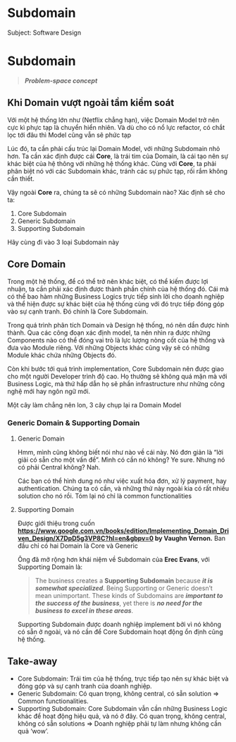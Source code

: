 # Subdomain

Subject: Software Design

# Subdomain

> ***Problem-space concept***
> 

## Khi Domain vượt ngoài tầm kiểm soát

Với một hệ thống lớn như (Netflix chẳng hạn), việc Domain Model trở nên cực kì phực tạp là chuyển hiển nhiên. Và dù cho có nổ lực refactor, có chắt lọc tới đâu thì Model cũng vẫn sẽ phức tạp

Lúc đó, ta cần phải cấu trúc lại Domain Model, với những Subdomain nhỏ hơn. Ta cần xác định được cái **Core**, là trái tim của Domain, là cái tạo nên sự khác biệt của hệ thông với những hệ thống khác. Cùng với **Core**, ta phải phân biệt nó với các Subdomain khác, tránh các sự phức tạp, rối rắm không cần thiết. 

Vậy ngoài **Core** ra, chúng ta sẽ có những Subdomain nào? Xác định sẽ cho ta:

1. Core Subdomain
2. Generic Subdomain
3. Supporting Subdomain

Hãy cùng đi vào 3 loại Subdomain này

## Core Domain

Trong một hệ thống, để có thể trở nên khác biệt, có thể kiếm được lợi nhuận, ta cần phải xác định được thành phần chính của hệ thống đó. Cái mà có thể bao hàm những Business Logics trực tiếp sinh lời cho doanh nghiệp và thể hiện được sự khác biệt của hệ thống cùng với đó trực tiếp đóng góp vào sự cạnh tranh. Đó chính là Core Subdomain. 

Trong quá trình phân tích Domain và Design hệ thống, nó nên dần được hình thành. Qua các công đoạn xác định model, ta nên nhìn ra được những Components nào có thể đóng vai trò là lực lượng nòng cốt của hệ thống và đưa vào Module riêng. Với những Objects khác cũng vậy sẽ có những Module khác chứa những Objects đó. 

Còn khi bước tới quá trình implementation, Core Subdomain nên được giao cho một người Developer trình độ cao. Họ thường sẽ không quá mặn mà với Business Logic, mà thứ hấp dẫn họ sẽ phần infrastructure như những công nghệ mới hay ngôn ngữ mới.

Một cây làm chẳng nên lon, 3 cây chụp lại ra Domain Model

### Generic Domain & Supporting Domain

1. Generic Domain
    
    Hmm, mình cũng không biết nói như nào về cái này. Nó đơn giản là “lời giải có sẵn cho một vấn đề”. Mình có cần nó không? Ye sure. Nhưng nó có phải Central không? Nah.
    
    Các bạn có thể hình dung nó như việc xuất hóa đơn, xử lý payment, hay authentication. Chúng ta có cần, và những thứ này ngoài kia có rất nhiều solution cho nó rồi. Tóm lại nó chỉ là common functionalities
    
2. Supporting Domain
    
    Được giới thiệu trong cuốn **https://www.google.com.vn/books/edition/Implementing_Domain_Driven_Design/X7DpD5g3VP8C?hl=en&gbpv=0 by Vaughn Vernon.** Ban đầu chỉ có hai Domain là Core và Generic
    
    Ông đã mở rộng hơn khái niệm về Subdomain của **Erec Evans**, với Supporting Domain là:
    
    > The business creates a **Supporting Subdomain** because ***it is somewhat specialized***. Being Supporting or Generic doesn’t mean unimportant. These kinds of Subdomains are ***important to the success of the business***, yet there is ***no need for the business to excel in these areas***.
    > 
    
    Supporting Subdomain được doanh nghiệp implement bởi vì nó không có sẵn ở ngoài, và nó cần để Core Subdomain hoạt động ổn định cũng hệ thống.
    

## Take-away

- Core Subdomain: Trái tim của hệ thống, trực tiếp tạo nên sự khác biệt và đóng góp và sự cạnh tranh của doanh nghiệp.
- Generic Subdomain: Có quan trọng, không central, có sẵn solution ⇒ Common functionalities.
- Supporting Subdomain: Core Subdomain vẫn cần những Business Logic khác để hoạt động hiệu quả, và nó ở đây. Có quan trọng, không central, không có sẵn solutions ⇒ Doanh nghiệp phải tự làm nhưng không cần quả ‘wow’.